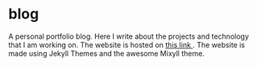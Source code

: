 # blog
A personal portfolio blog. Here I write about the projects and technology that I am working on. The website is hosted on <a href="https://kartikeytewari.github.io/blog/"> this link </a>. The website is made using Jekyll Themes and the awesome Mixyll theme.
